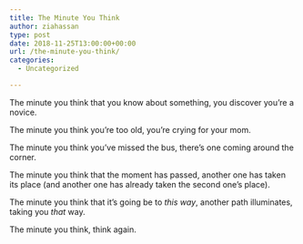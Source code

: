 ```yaml
---
title: The Minute You Think
author: ziahassan
type: post
date: 2018-11-25T13:00:00+00:00
url: /the-minute-you-think/
categories:
  - Uncategorized

---
```

The minute you think that you know about something, you discover you&#8217;re a novice.

The minute you think you’re too old, you’re crying for your mom.

The minute you think you’ve missed the bus, there’s one coming around the corner.

The minute you think that the moment has passed, another one has taken its place (and another one has already taken the second one’s place).

The minute you think that it’s going be to _this way_, another path illuminates, taking you _that_ way.

The minute you think, think again.